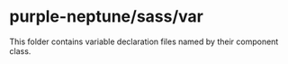 # purple-neptune/sass/var

This folder contains variable declaration files named by their component class.
